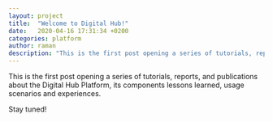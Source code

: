 ```yaml
---
layout: project
title:  "Welcome to Digital Hub!"
date:   2020-04-16 17:31:34 +0200
categories: platform
author: raman
description: "This is the first post opening a series of tutorials, reports, and publications about the Digital Hub Platform, its components lessons learned, usage scenarios and experiences."
---
```

This is the first post opening a series of tutorials, reports, and publications about the Digital Hub Platform, its components
lessons learned, usage scenarios and experiences.

Stay tuned!
